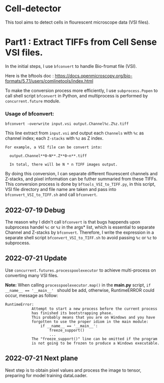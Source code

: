 # Cell-detector
This tool aims to detect cells in flourescent microscope data (VSI files).

# Part1 : Extract TIFFs from Cell Sense VSI files.

In the initial steps, I use `bfconvert` to handle Bio-fromat file (VSI).

Here is the bftools doc : https://docs.openmicroscopy.org/bio-formats/5.7.1/users/comlinetools/index.html

To make the conversion process more efficiently, I use `subprocess.Popen` to call shell script `bfconvert` in Python, and multiprocess is performed by `concurrent.future` module.

### Usage of bfconvert:

`bfconvert -overwrite input.vsi output.Channel%c.Z%z.tiff`

This line extract from `input.vsi` and output each `Channels` with `%c` as channel index; each `Z-stacks` with `%z` as Z index.

```
For example, a VSI file can be convert into: 
  
  output.Channel**0~N**.Z**0~n**.tiff 
  
  In total, there will be N * n TIFF images output.
```

By doing this conversion, I can separate different flourescent channels and Z-stacks, and pixel information can be futher summaried from these TIFFs. This conversion process is done by `bftools_VSI_to_TIFF.py`, in this script, VSI file directory and file name are taken and pass into `bfconvert_VSI_to_TIFF.sh` and call `bfconvert`.

## 2022-07-19 Debug

The reason why I didn't call `bfconvert` is that bugs happends upon subprocess handel `%c` or `%z` in the args* list, which is essential to separate Channel and Z-stacks by `bfconvert`. Therefore, I write the expression in a separate shell script `bfconvert_VSI_to_TIFF.sh` to avoid passing `%c` or `%z` to subprocess.

## 2022-07-21 Update

Use `concurrent.futures.processpoolexecutor` to achieve multi-process on converting many VSI files.

**Note:** When calling `processpoolexecutor.map()` in the **main.py** script, `if __name__ == '__main__' ` should be add, otherwise, RuntimeERROR could occur, message as follow:
```
RuntimeError: 
            Attempt to start a new process before the current process
            has finished its bootstrapping phase.
            This probably means that you are on Windows and you have
            forgotten to use the proper idiom in the main module:
                if __name__ == '__main__':
                    freeze_support()
                    ...
            The "freeze_support()" line can be omitted if the program
            is not going to be frozen to produce a Windows executable.
```

## 2022-07-21 Next plane

Next step is to obtain pixel values and process the image to tensor, preparing for model training dataLoader.
